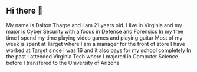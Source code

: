 ## Hi there 👋

My name is Dalton Tharpe and I am 21 years old.
I live in Virginia and my major is Cyber Security with a focus in Defense and Forensics
In my free time I spend my time playing video games and playing guitar
Most of my week is spent at Target where I am a manager for the front of store
I have worked at Target since I was 16 and it also pays for my school completely
In the past I attended Virginia Tech where I majored in Computer Science before I transfered to the University of Arizona
